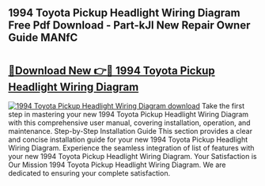 ## 1994 Toyota Pickup Headlight Wiring Diagram Free Pdf Download - Part-kJl New Repair Owner Guide MANfC

# <h2><a href="http://dfhcfs.blite.top/?on=1994+Toyota+Pickup+Headlight+Wiring+Diagram">🔗Download New 👉🔴 1994 Toyota Pickup Headlight Wiring Diagram</a></h2>

[![1994 Toyota Pickup Headlight Wiring Diagram download](https://i.imgur.com/lujVjoI.png)](http://dfhcfs.blite.top/?on=1994+Toyota+Pickup+Headlight+Wiring+Diagram)
Take the first step in mastering your new 1994 Toyota Pickup Headlight Wiring Diagram with this comprehensive user manual, covering installation, operation, and maintenance. Step-by-Step Installation Guide This section provides a clear and concise installation guide for your new 1994 Toyota Pickup Headlight Wiring Diagram. Experience the seamless integration of list of features with your new 1994 Toyota Pickup Headlight Wiring Diagram. Your Satisfaction is Our Mission 1994 Toyota Pickup Headlight Wiring Diagram. We are dedicated to ensuring your complete satisfaction.
